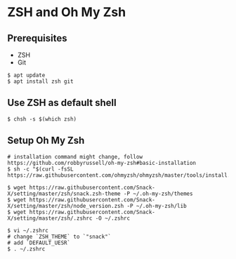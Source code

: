 # ZSH and Oh My Zsh

## Prerequisites

* ZSH
* Git

```shell
$ apt update
$ apt install zsh git
```

## Use ZSH as default shell

```shell
$ chsh -s $(which zsh)
```

## Setup Oh My Zsh

```shell
# installation command might change, follow https://github.com/robbyrussell/oh-my-zsh#basic-installation
$ sh -c "$(curl -fsSL https://raw.githubusercontent.com/ohmyzsh/ohmyzsh/master/tools/install.sh)"

$ wget https://raw.githubusercontent.com/Snack-X/setting/master/zsh/snack.zsh-theme -P ~/.oh-my-zsh/themes
$ wget https://raw.githubusercontent.com/Snack-X/setting/master/zsh/node_version.zsh -P ~/.oh-my-zsh/lib
$ wget https://raw.githubusercontent.com/Snack-X/setting/master/zsh/.zshrc -O ~/.zshrc

$ vi ~/.zshrc
# change `ZSH_THEME` to `"snack"`
# add `DEFAULT_UESR`
$ . ~/.zshrc
```